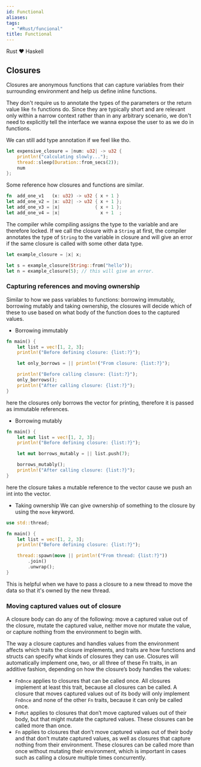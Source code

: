 ```yaml
---
id: Functional
aliases: 
tags:
  - "#Rust/funcional"
title: Functional
---
```


Rust ❤️  Haskell

## Closures
Closures are anonymous functions that can capture variables from their surrounding environment and help us define inline functions.

They don't require us to annotate the types of the parameters or the return value like `fn` functions do. Since they are typically short and are relevant only within a narrow context rather than in any arbitrary scenario, we don't need to explicitly tell the interface we wanna expose the user to as we do in functions.

We can still add type annotation if we feel like tho.
```rust
let expensive_closure = |num: u32| -> u32 {
    println!("calculating slowly...");
    thread::sleep(Duration::from_secs(2));
    num
};
```

Some reference how closures and functions are similar.
```rust
fn  add_one_v1   (x: u32) -> u32 { x + 1 }
let add_one_v2 = |x: u32| -> u32 { x + 1 };
let add_one_v3 = |x|             { x + 1 };
let add_one_v4 = |x|               x + 1  ;
```

The compiler while compiling assigns the type to the variable and are therefore locked. If we call the closure with a `String` at first, the compiler annotates the type of `String` to the variable in closure and will give an error if the same closure is called with some other data type.

```rust
let example_closure = |x| x;

let s = example_closure(String::from("hello"));
let n = example_closure(5); // this will give an error.
```

### Capturing references and moving ownership
Similar to how we pass variables to functions: borrowing immutably, borrowing mutably and taking ownership, the closures will decide which of these to use based on what body of the function does to the captured values.

- Borrowing immutably
```rust
fn main() {
    let list = vec![1, 2, 3];
    println!("Before defining closure: {list:?}");

    let only_borrows = || println!("From closure: {list:?}");

    println!("Before calling closure: {list:?}");
    only_borrows();
    println!("After calling closure: {list:?}");
}
```
here the closures only borrows the vector for printing, therefore it is passed as immutable references.

- Borrowing mutably
```rust
fn main() {
    let mut list = vec![1, 2, 3];
    println!("Before defining closure: {list:?}");

    let mut borrows_mutably = || list.push(7);

    borrows_mutably();
    println!("After calling closure: {list:?}");
}
```
here the closure takes a mutable reference to the vector cause we push an int into the vector.

- Taking ownership
We can give ownership of something to the closure by using the `move` keyword.
```rust
use std::thread;

fn main() {
    let list = vec![1, 2, 3];
    println!("Before defining closure: {list:?}");

    thread::spawn(move || println!("From thread: {list:?}"))
        .join()
        .unwrap();
}
```
This is helpful when we have to pass a closure to a new thread to move the data so that it's owned by the new thread.

### Moving captured values out of closure
A closure body can do any of the following: move a captured value out of the closure, mutate the captured value, neither move nor mutate the value, or capture nothing from the environment to begin with.

The way a closure captures and handles values from the environment affects which traits the closure implements, and traits are how functions and structs can specify what kinds of closures they can use. Closures will automatically implement one, two, or all three of these Fn traits, in an additive fashion, depending on how the closure’s body handles the values:
- `FnOnce` applies to closures that can be called once. All closures implement at least this trait, because all closures can be called. A closure that moves captured values out of its body will only implement `FnOnce` and none of the other `Fn` traits, because it can only be called once.
- `FnMut`  applies to closures that don’t move captured values out of their body, but that might mutate the captured values. These closures can be called more than once.
- `Fn` applies to closures that don’t move captured values out of their body and that don’t mutate captured values, as well as closures that capture nothing from their environment. These closures can be called more than once without mutating their environment, which is important in cases such as calling a closure multiple times concurrently.


